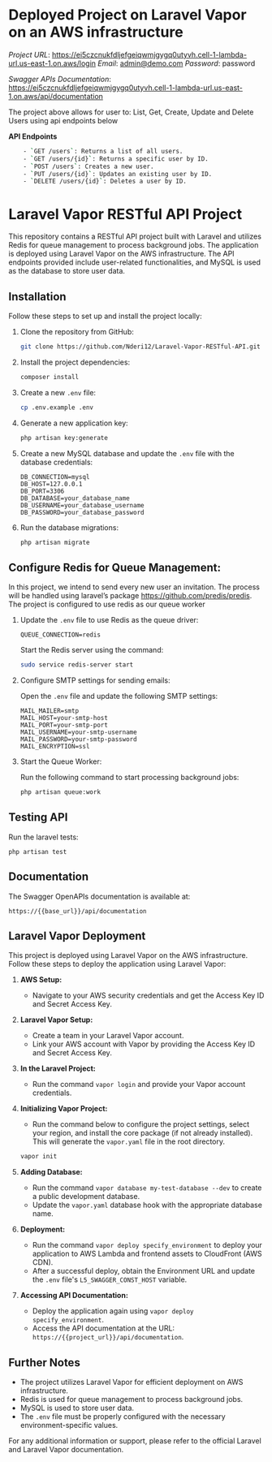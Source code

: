 # Deployed Project on Laravel Vapor on an AWS infrastructure
*Project URL*: https://ei5czcnukfdljefgeiqwmjgygq0utyvh.cell-1-lambda-url.us-east-1.on.aws/login
*Email*: admin@demo.com
*Password*: password

*Swagger APIs Documentation*: https://ei5czcnukfdljefgeiqwmjgygq0utyvh.cell-1-lambda-url.us-east-1.on.aws/api/documentation

The project above allows for user to: List, Get, Create, Update and Delete Users using api endpoints below

**API Endpoints**
```sh
    - `GET /users`: Returns a list of all users.
    - `GET /users/{id}`: Returns a specific user by ID.
    - `POST /users`: Creates a new user.
    - `PUT /users/{id}`: Updates an existing user by ID.
    - `DELETE /users/{id}`: Deletes a user by ID.
```


# Laravel Vapor RESTful API Project

This repository contains a RESTful API project built with Laravel and utilizes Redis for queue management to process background jobs. The application is deployed using Laravel Vapor on the AWS infrastructure. The API endpoints provided include user-related functionalities, and MySQL is used as the database to store user data.

## Installation

Follow these steps to set up and install the project locally:

1. Clone the repository from GitHub:

   ```sh
   git clone https://github.com/Nderi12/Laravel-Vapor-RESTful-API.git
   ```

2. Install the project dependencies:

   ```sh
   composer install
   ```

3. Create a new `.env` file:

   ```sh
   cp .env.example .env
   ```

4. Generate a new application key:

   ```sh
   php artisan key:generate
   ```

5. Create a new MySQL database and update the `.env` file with the database credentials:

   ```dotenv
   DB_CONNECTION=mysql
   DB_HOST=127.0.0.1
   DB_PORT=3306
   DB_DATABASE=your_database_name
   DB_USERNAME=your_database_username
   DB_PASSWORD=your_database_password
   ```

6. Run the database migrations:

   ```sh
   php artisan migrate
   ```

## Configure Redis for Queue Management:

In this project, we intend to send every new user an invitation. The process will be handled using laravel’s package https://github.com/predis/predis. The project is configured to use redis as our queue worker

1. Update the `.env` file to use Redis as the queue driver:

   ```dotenv
   QUEUE_CONNECTION=redis
   ```

   Start the Redis server using the command:

   ```sh
   sudo service redis-server start
   ```

2. Configure SMTP settings for sending emails:

   Open the `.env` file and update the following SMTP settings:

   ```dotenv
   MAIL_MAILER=smtp
   MAIL_HOST=your-smtp-host
   MAIL_PORT=your-smtp-port
   MAIL_USERNAME=your-smtp-username
   MAIL_PASSWORD=your-smtp-password
   MAIL_ENCRYPTION=ssl
   ```

3. Start the Queue Worker:

   Run the following command to start processing background jobs:

   ```sh
   php artisan queue:work
   ```

## Testing API

Run the laravel tests:

```
php artisan test
```

## Documentation

The Swagger OpenAPIs documentation is available at:

```
https://{{base_url}}/api/documentation

```

## Laravel Vapor Deployment

This project is deployed using Laravel Vapor on the AWS infrastructure. Follow these steps to deploy the application using Laravel Vapor:

1. **AWS Setup:**

   - Navigate to your AWS security credentials and get the Access Key ID and Secret Access Key.

2. **Laravel Vapor Setup:**

   - Create a team in your Laravel Vapor account.
   - Link your AWS account with Vapor by providing the Access Key ID and Secret Access Key.

3. **In the Laravel Project:**

   - Run the command `vapor login` and provide your Vapor account credentials.

4. **Initializing Vapor Project:**

   - Run the command below to configure the project settings, select your region, and install the core package (if not already installed). This will generate the `vapor.yaml` file in the root directory.
   
    ```sh
    vapor init
    ```

5. **Adding Database:**

   - Run the command `vapor database my-test-database --dev` to create a public development database.
   - Update the `vapor.yaml` database hook with the appropriate database name.

6. **Deployment:**

   - Run the command `vapor deploy specify_environment` to deploy your application to AWS Lambda and frontend assets to CloudFront (AWS CDN).
   - After a successful deploy, obtain the Environment URL and update the `.env` file's `L5_SWAGGER_CONST_HOST` variable.

7. **Accessing API Documentation:**

   - Deploy the application again using `vapor deploy specify_environment`.
   - Access the API documentation at the URL: `https://{{project_url}}/api/documentation`.

## Further Notes

- The project utilizes Laravel Vapor for efficient deployment on AWS infrastructure.
- Redis is used for queue management to process background jobs.
- MySQL is used to store user data.
- The `.env` file must be properly configured with the necessary environment-specific values.

For any additional information or support, please refer to the official Laravel and Laravel Vapor documentation.